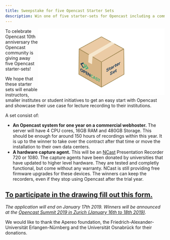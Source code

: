 ```yaml
---
title: Sweepstake for five Opencast Starter Sets
description: Win one of five starter-sets for Opencast including a commercially hosted Opencast for one year and a capture agent.
---
```


<img class="fullsizebox-image" src="/assets/img/starter-set.png" alt="Starter Set package" style="float:right; width:400px">

To celebrate Opencast 10th anniversary the Opencast community is giving away five Opencast starter-sets!

We hope that these starter sets will enable instructors, smaller institutes or student initiatives to get an easy start with Opencast and showcase their use case for lecture recording to their institutions. 

A set consist of:

* **An Opencast system for one year on a commercial webhoster.** The server will have 4 CPU cores, 16GB RAM and 480GB Storage. This should be enough for around 150 hours of recordings within this year. It is up to the winner to take over the contract after that time or move the installation to their own data centers.  
* **A hardware capture agent.** This will be an [NCast](https://www.ncast.com/) Presentation Recorder 720 or 1080. The capture agents have been donated by universities that have updated to higher level hardware. They are tested and completly functional, but come without any warranty. NCast is still providing free firmware upgrades for these devices. The winners can keep the recorders, even if they stop using Opencast after the trial year.

## [To participate in the drawing fill out this form.](https://goo.gl/forms/1jLKAlXaelX5Lqqd2) 

*The application will end on January 17th 2019. Winners will be announced at the [Opencast Summit 2019 in Zurich (January 16th to 18th 2019)](https://blogs.ethz.ch/opencast2019/).*

We would like to thank the Apereo foundation, the Friedrich-Alexander-Universität Erlangen-Nürnberg and the Universität Osnabrück for their donations.
